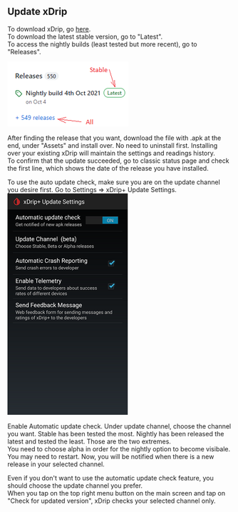 ## Update xDrip  

To download xDrip, go [here](https://github.com/NightscoutFoundation/xDrip/).  
To download the latest stable version, go to "Latest".  
To access the nightly builds (least tested but more recent), go to "Releases".  
  
![](./images/Releases.png) 
  
    

After finding the release that you want, download the file with .apk at the end, under "Assets" and install over.  No need to uninstall first.  Installing over your existing xDrip will maintain the settings and readings history.  
To confirm that the update succeeded, go to classic status page and check the first line, which shows the date of the release you have installed.  



To use the auto update check, make sure you are on the update channel you desire first.  Go to Settings => xDrip+ Update Settings.  
![](./images/auto_update.png)  

Enable Automatic update check.  Under update channel, choose the channel you want.  Stable has been tested the most.  Nightly has been released the latest and tested the least.  Those are the two extremes.  
You need to choose alpha in order for the nightly option to become visibale.  
You may need to restart.  Now, you will be notified when there is a new release in your selected channel.  

Even if you don't want to use the automatic update check feature, you should choose the update channel you prefer.  
When you tap on the top right menu button on the main screen and tap on "Check for updated version", xDrip checks your selected channel only.  
